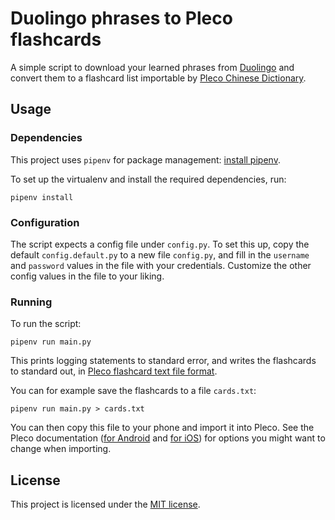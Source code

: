 # Duolingo phrases to Pleco flashcards

A simple script to download your learned phrases from [Duolingo](https://www.duolingo.com) and convert them to a flashcard list importable by [Pleco Chinese Dictionary](https://www.pleco.com).

## Usage

### Dependencies

This project uses `pipenv` for package management: [install pipenv](https://pipenv.pypa.io/en/latest/#install-pipenv-today).

To set up the virtualenv and install the required dependencies, run:
```shell
pipenv install
```

### Configuration

The script expects a config file under `config.py`.
To set this up, copy the default `config.default.py` to a new file `config.py`, and fill in the `username` and `password` values in the file with your credentials.
Customize the other config values in the file to your liking.

### Running

To run the script:
```shell
pipenv run main.py
```
This prints logging statements to standard error, and writes the flashcards to standard out, in [Pleco flashcard text file format](https://android.pleco.com/manual/240/flash.html#textformat).

You can for example save the flashcards to a file `cards.txt`:
```shell
pipenv run main.py > cards.txt
```

You can then copy this file to your phone and import it into Pleco.
See the Pleco documentation ([for Android](http://www.pleco.com/anmanual) and [for iOS](http://www.pleco.com/ipmanual)) for options you might want to change when importing.

## License

This project is licensed under the [MIT license](LICENSE).
